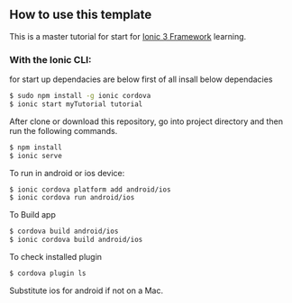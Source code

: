 ## How to use this template

This is a master tutorial for start for [Ionic 3 Framework](http://ionicframework.com/docs/) learning.

### With the Ionic CLI:

for start up dependacies are below  first of all insall below dependacies

```bash
$ sudo npm install -g ionic cordova
$ ionic start myTutorial tutorial
```

After clone or download this repository, go into project directory and then run the following commands.

```bash
$ npm install
$ ionic serve
```

To run in android or ios device:

```bash
$ ionic cordova platform add android/ios
$ ionic cordova run android/ios
```

To Build app
```bash
$ cordova build android/ios
$ ionic cordova build android/ios
```

To check installed plugin  

```bash
$ cordova plugin ls
```

Substitute ios for android if not on a Mac.
